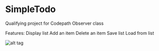 # SimpleTodo
Qualifying project for Codepath Observer class

Features:
Display list
Add an item
Delete an item
Save list
Load from list

![alt tag](https://cloud.githubusercontent.com/assets/761081/5895290/abbafe4a-a4cf-11e4-82fa-145287d24dd2.gif)


